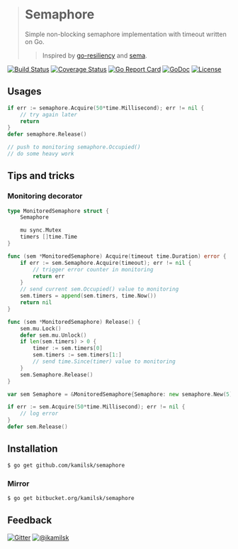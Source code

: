 > # Semaphore
>
> Simple non-blocking semaphore implementation with timeout written on Go.
>
> > Inspired by [go-resiliency](https://github.com/eapache/go-resiliency) and [sema](https://github.com/tarndt/sema).

[![Build Status](https://travis-ci.org/kamilsk/semaphore.svg?branch=master)](https://travis-ci.org/kamilsk/semaphore)
[![Coverage Status](https://coveralls.io/repos/github/kamilsk/semaphore/badge.svg)](https://coveralls.io/github/kamilsk/semaphore)
[![Go Report Card](https://goreportcard.com/badge/github.com/kamilsk/semaphore)](https://goreportcard.com/report/github.com/kamilsk/semaphore)
[![GoDoc](https://godoc.org/github.com/kamilsk/semaphore?status.svg)](https://godoc.org/github.com/kamilsk/semaphore)
[![License](https://img.shields.io/github/license/mashape/apistatus.svg?maxAge=2592000)](LICENSE.md)

## Usages

```go
if err := semaphore.Acquire(50*time.Millisecond); err != nil {
    // try again later
    return
}
defer semaphore.Release()

// push to monitoring semaphore.Occupied()
// do some heavy work
```

## Tips and tricks

### Monitoring decorator

```go
type MonitoredSemaphore struct {
	Semaphore

	mu sync.Mutex
	timers []time.Time
}

func (sem *MonitoredSemaphore) Acquire(timeout time.Duration) error {
	if err := sem.Semaphore.Acquire(timeout); err != nil {
		// trigger error counter in monitoring
		return err
	}
	// send current sem.Occupied() value to monitoring
	sem.timers = append(sem.timers, time.Now())
	return nil
}

func (sem *MonitoredSemaphore) Release() {
	sem.mu.Lock()
	defer sem.mu.Unlock()
	if len(sem.timers) > 0 {
		timer := sem.timers[0]
		sem.timers := sem.timers[1:]
		// send time.Since(timer) value to monitoring
	}
	sem.Semaphore.Release()
}

var sem Semaphore = &MonitoredSemaphore{Semaphore: new semaphore.New(5)}

if err := sem.Acquire(50*time.Millisecond); err != nil {
	// log error
}
defer sem.Release()
```

## Installation

```bash
$ go get github.com/kamilsk/semaphore
```

### Mirror

```bash
$ go get bitbucket.org/kamilsk/semaphore
```

## Feedback

[![Gitter](https://badges.gitter.im/Join%20Chat.svg)](https://gitter.im/kamilsk/semaphore)
[![@ikamilsk](https://img.shields.io/badge/author-%40ikamilsk-blue.svg)](https://twitter.com/ikamilsk)
